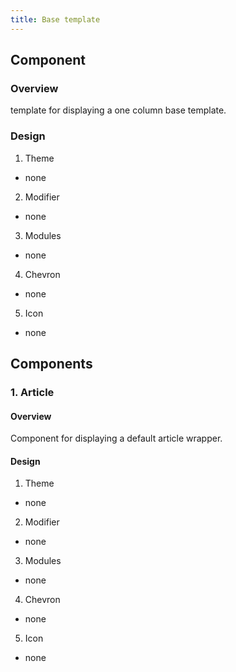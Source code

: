 ```yaml
---
title: Base template
---
```

## Component
### Overview
 template for displaying a one column base template.
### Design
 1. Theme
  * none
 2. Modifier
  * none
 3. Modules
  * none
 4. Chevron
  * none
 5. Icon
  * none
 
 ## Components
 ### 1. Article
 #### Overview
  Component for displaying a default article wrapper.
 #### Design
 1. Theme
  * none
 2. Modifier
  * none
 3. Modules
  * none
 4. Chevron
  * none
 5. Icon
  * none

